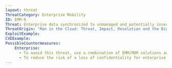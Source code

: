 ```yaml
---
layout: threat
ThreatCategory: Enterprise Mobility
ID: EMM-9
Threat: Enterprise data synchronized to unmanaged and potentially insecure 3rd party cloud services
ThreatOrigin: 'Man in the Cloud: Threat, Impact, Resolution and the Bigger Picture [^8]'
ExploitExample:
CVEExample:
PossibleCountermeasures:
    Enterprise:
      - To avoid this threat, use a combination of EMM/MDM solutions and devices that successfully enforce a policy that prohibits devices from synchronizing enterprise data to unauthorized cloud services.
      - To reduce the risk of a loss of confidentiality for enterprise data stored by an authorized cloud-based file storage or synchronization service, use a combination of EMM/MDM solutions and devices that successfully enforce a policy to encrypt any enterprise data synchronized to authorized but potentially unmanaged cloud services.
---
```

